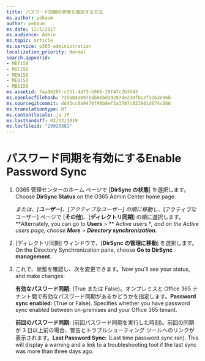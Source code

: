 ```yaml
---
title: パスワード同期の状態を確認する方法
ms.author: pebaum
author: pebaum
ms.date: 12/5/2017
ms.audience: Admin
ms.topic: article
ms.service: o365-administration
localization_priority: Normal
search.appverid:
- MET150
- MOE150
- MEW150
- MED150
- MBS150
ms.assetid: 7aa9628f-c551-4d73-b966-29f47c2b3f43
ms.openlocfilehash: 735604a097b6b86bd39207de230f8cef3163e96b
ms.sourcegitcommit: dd43cc0a9470f98b8ef2a3787c823801d674c666
ms.translationtype: HT
ms.contentlocale: ja-JP
ms.lasthandoff: 02/12/2019
ms.locfileid: "29929381"
---
```

# <a name="enable-password-sync"></a><span data-ttu-id="d2caf-102">パスワード同期を有効にする</span><span class="sxs-lookup"><span data-stu-id="d2caf-102">Enable Password Sync</span></span>

1.  <span data-ttu-id="d2caf-103">O365 管理センターのホーム ページで [**DirSync の状態**] を選択します。</span><span class="sxs-lookup"><span data-stu-id="d2caf-103">Choose **DirSync Status** on the O365 Admin Center home page.</span></span> 
    
     <span data-ttu-id="d2caf-104">*または、[**ユーザー**]、[アクティブなユーザー] の順に移動し、*[アクティブなユーザー] ページで [**その他**]、[**ディレクトリ同期**] の順に選択します。\*</span><span class="sxs-lookup"><span data-stu-id="d2caf-104">\*Alternately, you can go to **Users** \> \*\* Active users \**, and on the Active users page, choose **More** \> **Directory synchronization.***</span></span> 
    
2. <span data-ttu-id="d2caf-105">[ディレクトリ同期] ウィンドウで、[**DirSync の管理に移動**] を選択します。</span><span class="sxs-lookup"><span data-stu-id="d2caf-105">On the Directory Synchronization pane, choose **Go to DirSync management**.</span></span> 
    
3. <span data-ttu-id="d2caf-106">これで、状態を確認し、次を変更できます。</span><span class="sxs-lookup"><span data-stu-id="d2caf-106">Now you'll see your status, and make changes:</span></span>
    
    <span data-ttu-id="d2caf-p101">**有効なパスワード同期:** (True または False)。オンプレミスと Office 365 テナント間で有効なパスワード同期があるかどうかを指定します。</span><span class="sxs-lookup"><span data-stu-id="d2caf-p101">**Password sync enabled:** (True or False). Specifies whether you have password sync enabled between on-premises and your Office 365 tenant.</span></span> 
    
    <span data-ttu-id="d2caf-p102">**前回のパスワード同期:** (前回パスワード同期を実行した時刻)。前回の同期が 3 日以上前の場合、警告とトラブルシューティング ツールへのリンクが表示されます。</span><span class="sxs-lookup"><span data-stu-id="d2caf-p102">**Last Password Sync:** (Last time password sync ran). This will display a warning and a link to a troubleshooting tool if the last sync was more than three days ago.</span></span> 
    

